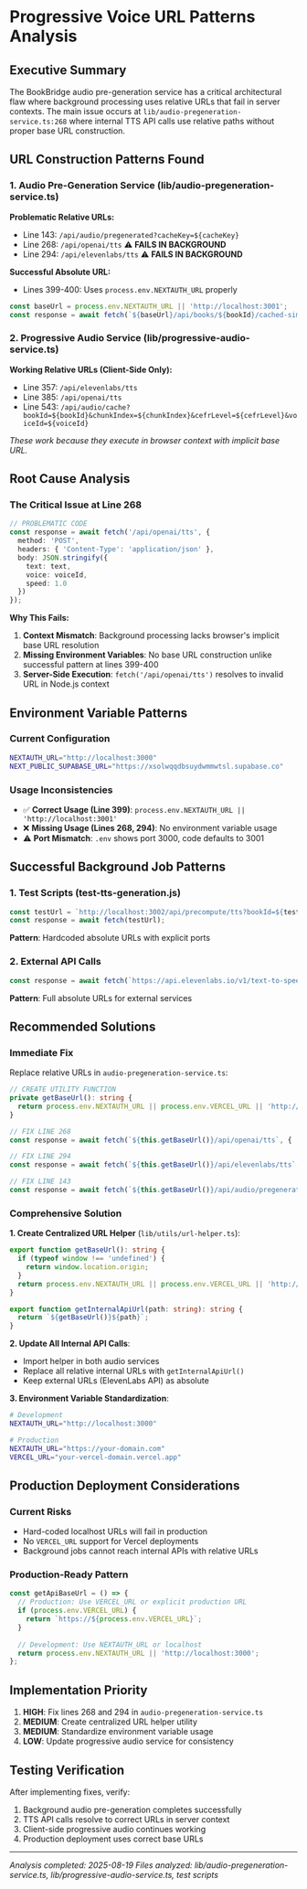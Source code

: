 # Progressive Voice URL Patterns Analysis

## Executive Summary

The BookBridge audio pre-generation service has a critical architectural flaw where background processing uses relative URLs that fail in server contexts. The main issue occurs at `lib/audio-pregeneration-service.ts:268` where internal TTS API calls use relative paths without proper base URL construction.

## URL Construction Patterns Found

### 1. Audio Pre-Generation Service (lib/audio-pregeneration-service.ts)

**Problematic Relative URLs:**
- Line 143: `/api/audio/pregenerated?cacheKey=${cacheKey}` 
- Line 268: `/api/openai/tts` ⚠️ **FAILS IN BACKGROUND**
- Line 294: `/api/elevenlabs/tts` ⚠️ **FAILS IN BACKGROUND**

**Successful Absolute URL:**
- Lines 399-400: Uses `process.env.NEXTAUTH_URL` properly
```typescript
const baseUrl = process.env.NEXTAUTH_URL || 'http://localhost:3001';
const response = await fetch(`${baseUrl}/api/books/${bookId}/cached-simplification?level=${cefrLevel}&chunk=${chunkIndex}`);
```

### 2. Progressive Audio Service (lib/progressive-audio-service.ts)

**Working Relative URLs (Client-Side Only):**
- Line 357: `/api/elevenlabs/tts`
- Line 385: `/api/openai/tts` 
- Line 543: `/api/audio/cache?bookId=${bookId}&chunkIndex=${chunkIndex}&cefrLevel=${cefrLevel}&voiceId=${voiceId}`

*These work because they execute in browser context with implicit base URL.*

## Root Cause Analysis

### The Critical Issue at Line 268

```typescript
// PROBLEMATIC CODE
const response = await fetch('/api/openai/tts', {
  method: 'POST',
  headers: { 'Content-Type': 'application/json' },
  body: JSON.stringify({
    text: text,
    voice: voiceId,
    speed: 1.0
  })
});
```

**Why This Fails:**
1. **Context Mismatch**: Background processing lacks browser's implicit base URL resolution
2. **Missing Environment Variables**: No base URL construction unlike successful pattern at lines 399-400
3. **Server-Side Execution**: `fetch('/api/openai/tts')` resolves to invalid URL in Node.js context

## Environment Variable Patterns

### Current Configuration
```bash
NEXTAUTH_URL="http://localhost:3000"
NEXT_PUBLIC_SUPABASE_URL="https://xsolwqqdbsuydwmmwtsl.supabase.co"
```

### Usage Inconsistencies
- ✅ **Correct Usage (Line 399)**: `process.env.NEXTAUTH_URL || 'http://localhost:3001'`
- ❌ **Missing Usage (Lines 268, 294)**: No environment variable usage
- ⚠️ **Port Mismatch**: `.env` shows port 3000, code defaults to 3001

## Successful Background Job Patterns

### 1. Test Scripts (test-tts-generation.js)
```javascript
const testUrl = `http://localhost:3002/api/precompute/tts?bookId=${testBook.id}&cefrLevel=B2&chunkIndex=0&voiceId=alloy`;
const response = await fetch(testUrl);
```
**Pattern**: Hardcoded absolute URLs with explicit ports

### 2. External API Calls
```typescript
const response = await fetch(`https://api.elevenlabs.io/v1/text-to-speech/${voice}`, {
```
**Pattern**: Full absolute URLs for external services

## Recommended Solutions

### Immediate Fix

Replace relative URLs in `audio-pregeneration-service.ts`:

```typescript
// CREATE UTILITY FUNCTION
private getBaseUrl(): string {
  return process.env.NEXTAUTH_URL || process.env.VERCEL_URL || 'http://localhost:3000';
}

// FIX LINE 268
const response = await fetch(`${this.getBaseUrl()}/api/openai/tts`, {

// FIX LINE 294  
const response = await fetch(`${this.getBaseUrl()}/api/elevenlabs/tts`, {

// FIX LINE 143
const response = await fetch(`${this.getBaseUrl()}/api/audio/pregenerated?cacheKey=${cacheKey}`);
```

### Comprehensive Solution

**1. Create Centralized URL Helper** (`lib/utils/url-helper.ts`):
```typescript
export function getBaseUrl(): string {
  if (typeof window !== 'undefined') {
    return window.location.origin;
  }
  return process.env.NEXTAUTH_URL || process.env.VERCEL_URL || 'http://localhost:3000';
}

export function getInternalApiUrl(path: string): string {
  return `${getBaseUrl()}${path}`;
}
```

**2. Update All Internal API Calls**:
- Import helper in both audio services
- Replace all relative internal URLs with `getInternalApiUrl()`
- Keep external URLs (ElevenLabs API) as absolute

**3. Environment Variable Standardization**:
```bash
# Development
NEXTAUTH_URL="http://localhost:3000"

# Production  
NEXTAUTH_URL="https://your-domain.com"
VERCEL_URL="your-vercel-domain.vercel.app"
```

## Production Deployment Considerations

### Current Risks
- Hard-coded localhost URLs will fail in production
- No `VERCEL_URL` support for Vercel deployments  
- Background jobs cannot reach internal APIs with relative URLs

### Production-Ready Pattern
```typescript
const getApiBaseUrl = () => {
  // Production: Use VERCEL_URL or explicit production URL
  if (process.env.VERCEL_URL) {
    return `https://${process.env.VERCEL_URL}`;
  }
  
  // Development: Use NEXTAUTH_URL or localhost
  return process.env.NEXTAUTH_URL || 'http://localhost:3000';
};
```

## Implementation Priority

1. **HIGH**: Fix lines 268 and 294 in `audio-pregeneration-service.ts`
2. **MEDIUM**: Create centralized URL helper utility
3. **MEDIUM**: Standardize environment variable usage
4. **LOW**: Update progressive audio service for consistency

## Testing Verification

After implementing fixes, verify:
1. Background audio pre-generation completes successfully
2. TTS API calls resolve to correct URLs in server context
3. Client-side progressive audio continues working
4. Production deployment uses correct base URLs

---

*Analysis completed: 2025-08-19*
*Files analyzed: lib/audio-pregeneration-service.ts, lib/progressive-audio-service.ts, test scripts*